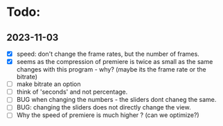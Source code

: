 # Todo:

## 2023-11-03

- [x] speed: don't change the frame rates, but the number of frames.
- [x] seems as the compression of premiere is twice as small as the same changes with this program - why? (maybe its the frame rate or the bitrate)
- [ ] make bitrate an option
- [ ] think of 'seconds' and not percentage.
- [ ] BUG when changing the numbers - the sliders dont chaneg the same.
- [ ] BUG: changing the sliders does not directly change the view.
- [ ] Why the speed of premiere is much higher ? (can we optimize?)
